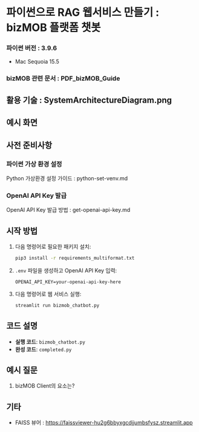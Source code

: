 
# 파이썬으로 RAG 웹서비스 만들기 : bizMOB 플랫폼 챗봇

### 파이썬 버전 : 3.9.6 
- Mac Sequoia 15.5
  
### bizMOB 관련 문서 : PDF_bizMOB_Guide
## 활용 기술 : SystemArchitectureDiagram.png

## 예시 화면

## 사전 준비사항

### 파이썬 가상 환경 설정  
Python 가상환경 설정 가이드 : python-set-venv.md

### OpenAI API Key 발급
OpenAI API Key 발급 방법 : get-openai-api-key.md


## 시작 방법  

1. 다음 명령어로 필요한 패키지 설치:
    ```bash
    pip3 install -r requirements_multiformat.txt
    ```
2. `.env` 파일을 생성하고 OpenAI API Key 입력:
    ```
    OPENAI_API_KEY=your-openai-api-key-here
    ```
3. 다음 명령어로 웹 서비스 실행:
    ```bash
    streamlit run bizmob_chatbot.py
    ```

## 코드 설명  
- **실행 코드**: `bizmob_chatbot.py` 
- **완성 코드**: `completed.py` 

## 예시 질문
1. bizMOB Client의 요소는?

## 기타
- FAISS 뷰어 : https://faissviewer-hu2g6bbyxgcdjjumbsfysz.streamlit.app
